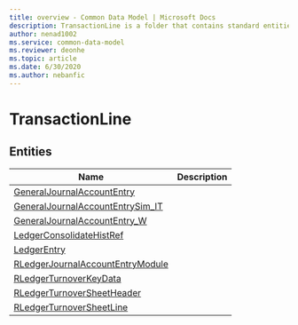 ```yaml
---
title: overview - Common Data Model | Microsoft Docs
description: TransactionLine is a folder that contains standard entities related to the Common Data Model.
author: nenad1002
ms.service: common-data-model
ms.reviewer: deonhe
ms.topic: article
ms.date: 6/30/2020
ms.author: nebanfic
---
```


# TransactionLine


## Entities

|Name|Description|
|---|---|
|[GeneralJournalAccountEntry](GeneralJournalAccountEntry.md)||
|[GeneralJournalAccountEntrySim_IT](GeneralJournalAccountEntrySim_IT.md)||
|[GeneralJournalAccountEntry_W](GeneralJournalAccountEntry_W.md)||
|[LedgerConsolidateHistRef](LedgerConsolidateHistRef.md)||
|[LedgerEntry](LedgerEntry.md)||
|[RLedgerJournalAccountEntryModule](RLedgerJournalAccountEntryModule.md)||
|[RLedgerTurnoverKeyData](RLedgerTurnoverKeyData.md)||
|[RLedgerTurnoverSheetHeader](RLedgerTurnoverSheetHeader.md)||
|[RLedgerTurnoverSheetLine](RLedgerTurnoverSheetLine.md)||
